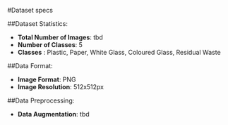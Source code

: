 #Dataset specs

##Dataset Statistics:
- **Total Number of Images**: tbd
- **Number of Classes**: 5
- **Classes** : Plastic, Paper, White Glass, Coloured Glass, Residual Waste

##Data Format:
- **Image Format**: PNG
- **Image Resolution**: 512x512px

##Data Preprocessing:
- **Data Augmentation**: tbd 
